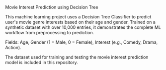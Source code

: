 Movie Interest Prediction using Decision Tree

This machine learning project uses a Decision Tree Classifier to predict user's movie genre interests based on their age and gender. Trained on a synthetic dataset with over 10,000 entries, it demonstrates the complete ML workflow from preprocessing to prediction.

Fields: Age, Gender (1 = Male, 0 = Female), Interest (e.g., Comedy, Drama, Action).

The dataset used for training and testing the movie interest prediction model is included in this repository.
